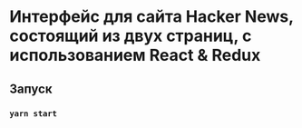 # Интерфейс для сайта Hacker News, состоящий из двух страниц, с использованием React & Redux

## Запуск 
### `yarn start`

